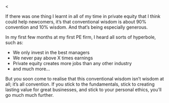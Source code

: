 <<p>If there was one thing I learnt in all of my time in private equity that I think could help newcomers, it&#8217;s that conventional wisdom is about 90% convention and 10% wisdom. And that&#8217;s being especially generous.</p><p>In my first few months at my first PE firm, I heard all sorts of hyperbole, such as:</p><ul><li>We only invest in the best managers</li><li>We never pay above X times earnings</li><li>Private equity creates more jobs than any other industry</li><li>and much more&#8230;</li></ul><p>But you soon come to realise that this conventional wisdom isn&#8217;t wisdom at all; it&#8217;s all convention. If you stick to the fundamentals, stick to creating lasting value for great businesses, and stick to your personal ethics, you&#8217;ll go much much further.</p>
